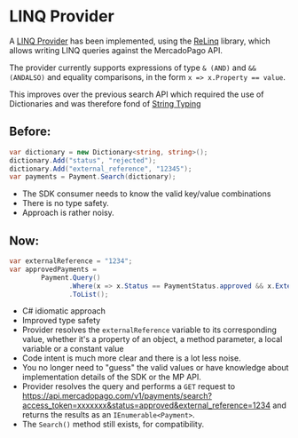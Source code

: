 # LINQ Provider

A [LINQ Provider](https://stackoverflow.com/a/1568054/643085) has been implemented, using the [ReLinq](https://github.com/re-motion/Relinq) library, which allows writing LINQ queries against the MercadoPago API.

The provider currently supports expressions of type `& (AND)` and `&& (ANDALSO)` and equality comparisons, in the form `x => x.Property == value`.

This improves over the previous search API which required the use of Dictionaries and was therefore fond of [String Typing](http://wiki.c2.com/?StringlyTyped)

## Before:

```csharp
var dictionary = new Dictionary<string, string>();
dictionary.Add("status", "rejected");
dictionary.Add("external_reference", "12345");
var payments = Payment.Search(dictionary);
```

  - The SDK consumer needs to know the valid key/value combinations 
  - There is no type safety.
  - Approach is rather noisy.

## Now:

```csharp
var externalReference = "1234";
var approvedPayments = 
        Payment.Query()
               .Where(x => x.Status == PaymentStatus.approved && x.ExternalReference == externalReference)
               .ToList();
```

  - C# idiomatic approach
  - Improved type safety
  - Provider resolves the `externalReference` variable to its corresponding value, whether it's a property of an object, a method parameter, a local variable or a constant value
  - Code intent is much more clear and there is a lot less noise.
  - You no longer need to "guess" the valid values or have knowledge about implementation details of the SDK or the MP API.
  - Provider resolves the query and performs a `GET` request to https://api.mercadopago.com/v1/payments/search?access_token=xxxxxxx&status=approved&external_reference=1234 and returns the results as an `IEnumerable<Payment>`.
  - The `Search()` method still exists, for compatibility.